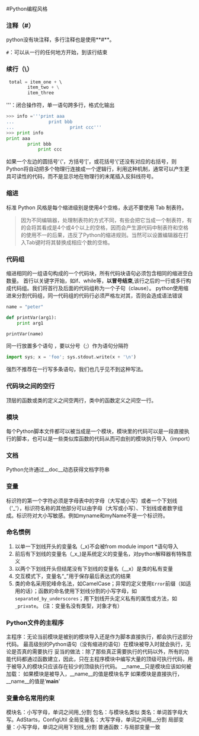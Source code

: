 #Python编程风格

### 注释（#）

python没有块注释，多行注释也是使用**#**。

`#`：可以从一行的任何地方开始，到该行结束


### 续行（\）

```python
 total = item_one + \ 
        item_two + \
        item_three
```

'''：闭合操作符，单一语句跨多行，格式化输出

```python
>>> info ='''print aaa
...             print bbb
...                     print ccc'''
>>> print info
print aaa
        print bbb
            print ccc
```

如果一个左边的圆括号‘（’，方括号‘[’，或花括号‘{’还没有对应的右括号，则Python将自动把多个物理行连接成一个逻辑行，利用这种机制，通常可以产生更具可读性的代码，而不是显示地在物理行的末尾插入反斜线符号。

### 缩进

标准 Python 风格是每个缩进级别是使用4个空格，永远不要使用 Tab 制表符。

>  因为不同编辑器，处理制表符的方式不同，有些会把它当成一个制表符，有的会将其看成是4个或4个以上的空格，因而会产生源代码中制表符和空格的使用不一的后果，违反了Python的缩进规则。当然可以设置编辑器在打入Tab键时将其替换成相应个数的空格。

### 代码组

缩进相同的一组语句构成的一个代码块，所有代码块语句必须包含相同的缩进空白数量。
首行以关键字开始，如if、while等，**以冒号结束**,该行之后的一行或多行构成代码组。我们将首行及后面的代码组称为一个子句（clause）。
python使用缩进来分割代码组，同一代码组的代码行必须严格左对其，否则会造成语法错误

```python
name = "peter"

def printVar(arg1):
    print arg1

printVar(name)
```

同一行放置多个语句 ，要以分号（;）作为语句分隔符

```python
import sys; x = 'foo'; sys.stdout.write(x + '\n')
```

强烈不推荐在一行写多条语句，我们也几乎见不到这种写法。

### 代码块之间的空行

顶层的函数或类的定义之间空两行，类中的函数定义之间空一行。

### 模块

每个Python脚本文件都可以被当成是一个模块，模块里的代码可以是一段直接执行的脚本，也可以是一些类似库函数的代码从而可由别的模块执行导入（import）

### 文档

Python允许通过__doc__动态获得文档字符串

### 变量

标识符的第一个字符必须是字母表中的字母（大写或小写）或者一个下划线（'_'），标识符名称的其他部分可以由字母（大写或小写）、下划线或者数字组成。标识符对大小写敏感。例如myname和myName不是一个标识符。

### 命名惯例

1. 以单一下划线开头的变量名（\_x)不会被from module import *语句导入
2. 前后有下划线的变量名（\_x\_)是系统定义的变量名，对python解释器有特殊意义
3. 以两个下划线开头但结尾没有下划线的变量名（\_\_x）是类的私有变量
4. 交互模式下，变量名“_”用于保存最后表达式的结果
5. 类的命名采用驼峰命名法，如CamelCase；异常的定义使用`Error`前缀（如适用的话）；函数的命名使用下划线分割的小写字母，如`separated_by_underscores`；用下划线开头定义私有的属性或方法，如`_private`。
(注：变量名没有类型，对象才有）

### Python文件的主程序

主程序：无论当前模块是被别的模块导入还是作为脚本直接执行，都会执行这部分代码。
最高级别的Python语句（没有缩进的语句）在模块被导入时就会执行，无论是否真的需要执行
妥当的做法：除了那些真正需要执行的代码以外，所有的功能代码都通过函数建立，因此，只在主程序模块中编写大量的顶级可执行代码，用于被导入的模块只应该存在较少的顶级执行代码。
\__name__只是模块应该如何被加载：
如果模块是被导入，__name__的值是模块名字
如果模块是直接执行，__name__的值是‘__main__’

### 变量命名常用约束

模块名：小写字母，单词之间用_分割
包名：与模块名类似
类名：单词首字母大写。AdStarts，ConfigUtil
全局变量名：大写字母，单词之间用\__分割
局部变量：小写字母，单词之间用下划线\_分割
普通函数：与局部变量一致



